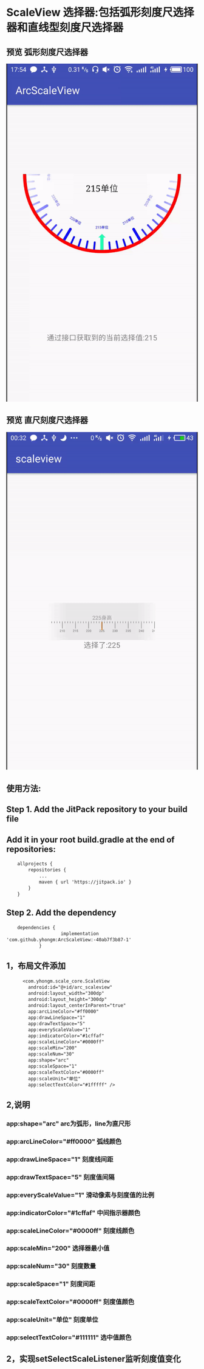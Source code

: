 # ScaleView 选择器:包括弧形刻度尺选择器和直线型刻度尺选择器
## 预览 弧形刻度尺选择器
<img src="/preview/demo.gif"/>






## 预览 直尺刻度尺选择器
<img src="/preview/demo_scale_line.gif"/>






## 使用方法:
## Step 1. Add the JitPack repository to your build file 
## Add it in your root build.gradle at the end of repositories:
```
	allprojects {
		repositories {
			...
			maven { url 'https://jitpack.io' }
		}
	}
```


## Step 2. Add the dependency

```
 	dependencies {
        	        implementation 'com.github.yhongm:ArcScaleView:-40ab7f3b87-1'
        	}
```

 
## 1，布局文件添加
```
      <com.yhongm.scale_core.ScaleView
        android:id="@+id/arc_scaleview"
        android:layout_width="300dp"
        android:layout_height="300dp"
        android:layout_centerInParent="true"
        app:arcLineColor="#ff0000"
        app:drawLineSpace="1"
        app:drawTextSpace="5"
        app:everyScaleValue="1"
        app:indicatorColor="#1cffaf"
        app:scaleLineColor="#0000ff"
        app:scaleMin="200"
        app:scaleNum="30"
        app:shape="arc"
        app:scaleSpace="1"
        app:scaleTextColor="#0000ff"
        app:scaleUnit="单位"
        app:selectTextColor="#1fffff" />
```
## 2,说明
 ### app:shape="arc" arc为弧形，line为直尺形
 ### app:arcLineColor="#ff0000" 弧线颜色
 ### app:drawLineSpace="1" 刻度线间距
 ### app:drawTextSpace="5" 刻度值间隔
 ### app:everyScaleValue="1" 滑动像素与刻度值的比例
 ### app:indicatorColor="#1cffaf" 中间指示器颜色
 ### app:scaleLineColor="#0000ff" 刻度线颜色
 ### app:scaleMin="200" 选择器最小值
 ### app:scaleNum="30" 刻度数量
 ### app:scaleSpace="1" 刻度间距
 ### app:scaleTextColor="#0000ff" 刻度值颜色
 ### app:scaleUnit="单位" 刻度单位
 ### app:selectTextColor="#111111" 选中值颜色

## 2，实现setSelectScaleListener监听刻度值变化
